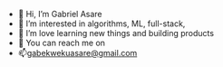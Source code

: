 - 👋 Hi, I’m Gabriel Asare
- 👀 I’m interested in algorithms, ML, full-stack, 
- 🌱 I’m love learning new things and building products
- 💞️ You can reach me on 
- 📫gabekwekuasare@gmail.com

<!---
gabrielasare/gabrielasare is a ✨ special ✨ repository because its `README.md` (this file) appears on your GitHub profile.
You can click the Preview link to take a look at your changes.
--->
